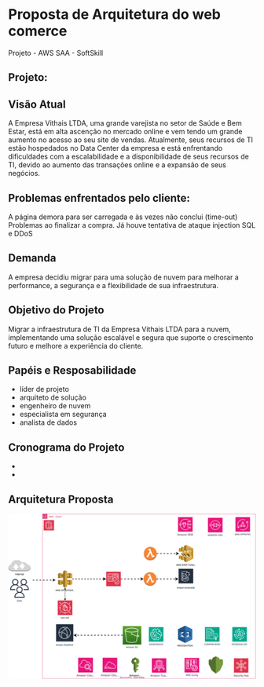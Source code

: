 # Proposta de Arquitetura do web comerce
Projeto - AWS SAA - SoftSkill

## Projeto:
## Visão Atual
A Empresa Vithais LTDA, uma grande varejista no setor de Saúde e Bem Estar, está em alta ascenção no mercado online e vem tendo um grande aumento no acesso ao seu site de vendas.
Atualmente, seus recursos de TI estão hospedados no Data Center da empresa e está enfrentando dificuldades com a escalabilidade e a disponibilidade de seus recursos de TI, devido ao aumento das transações online e a expansão de seus negócios.

## Problemas enfrentados pelo cliente:
A página demora para ser carregada e às vezes não conclui (time-out)
Problemas ao finalizar a compra.
Já houve tentativa de ataque injection SQL e DDoS

## Demanda
A empresa decidiu migrar para uma solução de nuvem para melhorar a performance, a segurança e a flexibilidade de sua infraestrutura.

## Objetivo do Projeto
Migrar a infraestrutura de TI da Empresa Vithais LTDA para a nuvem, implementando uma solução escalável e segura que suporte o crescimento futuro e melhore a experiência do cliente.

## Papéis e Resposabilidade
- líder de projeto
- arquiteto de solução
- engenheiro de nuvem
- especialista em segurança
- analista de dados


## Cronograma do Projeto
- 
- 

 ## Arquitetura Proposta
![Diagrama - Arquitetura](https://github.com/Chrisshimi/saa_softskills/blob/main/Diagrama%20SAASSkills.svg)
